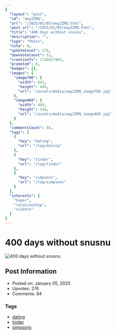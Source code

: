 ```yaml
---
{
  "layout": "post",
  "id": "awyZZMQ",
  "url": "/2025/01/05/awyZZMQ.html",
  "post_url": "/2025/01/05/awyZZMQ.html",
  "title": "400 days without snusnu",
  "description": "",
  "type": "Photo",
  "nsfw": 0,
  "upVoteCount": 276,
  "downVoteCount": 52,
  "creationTs": 1736027965,
  "promoted": 0,
  "badges": [],
  "images": {
    "image700": {
      "width": 641,
      "height": 480,
      "url": "/assets/media/awyZZMQ_image700.jpg"
    },
    "image460": {
      "width": 460,
      "height": 344,
      "url": "/assets/media/awyZZMQ_image460.jpg"
    }
  },
  "commentsCount": 84,
  "tags": [
    {
      "key": "dating",
      "url": "/tag/dating"
    },
    {
      "key": "tinder",
      "url": "/tag/tinder"
    },
    {
      "key": "simpsons",
      "url": "/tag/simpsons"
    }
  ],
  "interests": [
    "humor",
    "relationship",
    "science"
  ]
}
---
```


# 400 days without snusnu

![400 days without snusnu](/assets/media/awyZZMQ_image700.jpg)

## Post Information

- Posted on: January 05, 2025
- Upvotes: 276
- Comments: 84

### Tags

- [dating](/tag/dating)
- [tinder](/tag/tinder)
- [simpsons](/tag/simpsons)
